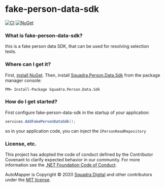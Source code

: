 # fake-person-data-sdk
[![CI](https://github.com/squadradigital/fake-person-data-sdk/workflows/CI/badge.svg)](https://github.com/squadradigital/fake-person-data-sdk/workflows/CI)
[![NuGet](http://img.shields.io/nuget/v/Squadra.Person.Data.Sdk.svg)](https://www.nuget.org/packages/Squadra.Person.Data.Sdk/)

### What is fake-person-data-sdk?
this is a fake person data SDK, that can be used for resolving  selection tests.

### Where can I get it?

First, [install NuGet](http://docs.nuget.org/docs/start-here/installing-nuget). Then, install [Squadra.Person.Data.Sdk](https://www.nuget.org/packages/Squadra.Person.Data.Sdk/) from the package manager console:

```
PM> Install-Package Squadra.Person.Data.Sdk
```

### How do I get started?

First configure fake-person-data-sdk in the startup of your application:

```csharp
services.AddFakePersonDataSdk();
```

so in your application code, you can inject the `IPersonReadRepository`

### License, etc.

This project has adopted the code of conduct defined by the Contributor Covenant to clarify expected behavior in our community.
For more information see the [.NET Foundation Code of Conduct](https://dotnetfoundation.org/code-of-conduct).

AutoMapper is Copyright &copy; 2020 [Squadra Digital](https://www.squadra.com.br) and other contributors under the [MIT license](LICENSE.md).

